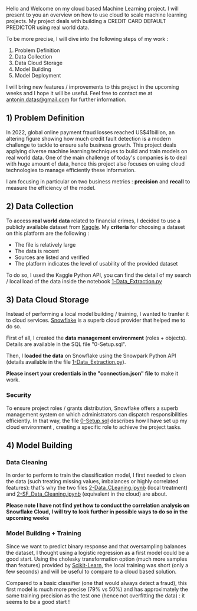 Hello and Welcome on my cloud based Machine Learning project. I will present to you an overview on how to use cloud to scale machine learning projects.
My project deals with building a CREDIT CARD DEFAULT PREDICTOR using real world data. 

To be more precise, I will dive into the following steps of my work : 
1) Problem Definition
2) Data Collection
3) Data Cloud Storage
4) Model Building
5) Model Deployment


I will bring new features / improvements to this project in the upcoming weeks and I hope it will be useful. Feel free to contact me at antonin.datas@gmail.com for further information.

## 1) Problem Definition

In 2022, global online payment fraud losses reached US$41billion, an altering figure showing how much credit fault detection is a modern challenge to tackle to ensure safe business growth.
This project deals applying diverse machine learning techniques to build and train models on real world data. 
One of the main challenge of today's companies is to deal with huge amount of data, hence this project also focuses on using cloud technologies to manage efficiently these information.

I am focusing in particular on two business metrics : **precision** and **recall** to measure the efficiency of the model.

## 2) Data Collection
To access **real world data** related to financial crimes, I decided to use a publicly available dataset from [Kaggle](https://www.kaggle.com/datasets/sgpjesus/bank-account-fraud-dataset-neurips-2022). 
My **criteria** for choosing a dataset on this platform are the following :

- The file is relatively large
- The data is recent
- Sources are listed and verified
- The platform indicates the level of usability of the provided dataset

To do so, I used the Kaggle Python API, you can find the detail of my search / local load of the data inside the notebook [1-Data_Extraction.py](https://github.com/JabbyData/CREDIT-FRAUD-DETECTION/blob/main/1-Data_Extraction.py)

## 3) Data Cloud Storage
Instead of performing a local model building / training, I wanted to tranfer it to cloud services. [Snowflake](https://www.snowflake.com/fr/) is a superb cloud provider that helped me to do so.

First of all, I created the **data management environment** (roles + objects). Details are available in the SQL file "0-Setup.sql".

Then, I **loaded the data** on Snowflake using the Snowpark Python API (details available in the file [1-Data_Extraction.py](https://github.com/JabbyData/CREDIT-FRAUD-DETECTION/blob/main/1-Data_Extraction.py)).

**Please insert your credentials in the "connection.json" file** to make it work.

### Security 
To ensure project roles / grants distribution, Snowflake offers a superb management system on which administrators can dispatch responsibilities efficiently. In that way, the file [0-Setup.sql](https://github.com/JabbyData/CREDIT-FRAUD-DETECTION/blob/main/0-Setup.sql) describes how I have set up my cloud environment , creating a specific role to achieve the project tasks.


## 4) Model Building

### Data Cleaning

In order to perform to train the classification model, I first needed to clean the data (such treating missing values, imbalances or highly correlated features): that's why the two files [2-Data_CLeaning.ipynb](https://github.com/JabbyData/CREDIT-FRAUD-DETECTION/blob/main/2-Data_CLeaning.ipynb) (local treatment) and [2-SF_Data_Cleaning.ipynb](https://github.com/JabbyData/CREDIT-FRAUD-DETECTION/blob/main/2-SF_Data_Cleaning.ipynb) (equivalent in the cloud) are about.

**Please note I have not find yet how to conduct the correlation analysis on Snowflake Cloud, I will try to look further in possible ways to do so in the upcoming weeks**

### Model Building + Training

Since we want to predict binary response and that oversampling balances the dataset, I thought using a logistic regression as a first model could be a good start. Using the cholesky transformation option (much more samples than features) provided by [Scikit-Learn](https://scikit-learn.org/stable/modules/generated/sklearn.linear_model.LogisticRegression.html), the local training was short (only a few seconds) and will be useful to compare to a cloud based solution.

Compared to a basic classifier (one that would always detect a fraud), this first model is much more precise (79% vs 50%) and has approximately the same training precision as the test one (hence not overfitting the data) : it seems to be a good start !
